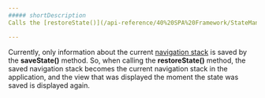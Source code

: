 ```yaml
---
##### shortDescription
Calls the [restoreState()](/api-reference/40%20SPA%20Framework/StateManager/3%20Methods/restoreState().md '/Documentation/ApiReference/SPA_Framework/StateManager/Methods/#restoreState') method of the application's [StateManager](/api-reference/40%20SPA%20Framework/StateManager '/Documentation/ApiReference/SPA_Framework/StateManager/') object.

---
```

Currently, only information about the current [navigation stack](/Documentation/17_2/Guide/SPA_Framework/Navigation_and_Routing/#Navigation_History_in_Mobile_Apps) is saved by the **saveState()** method. So, when calling the **restoreState()** method, the saved navigation stack becomes the current navigation stack in the application, and the view that was displayed the moment the state was saved is displayed again.